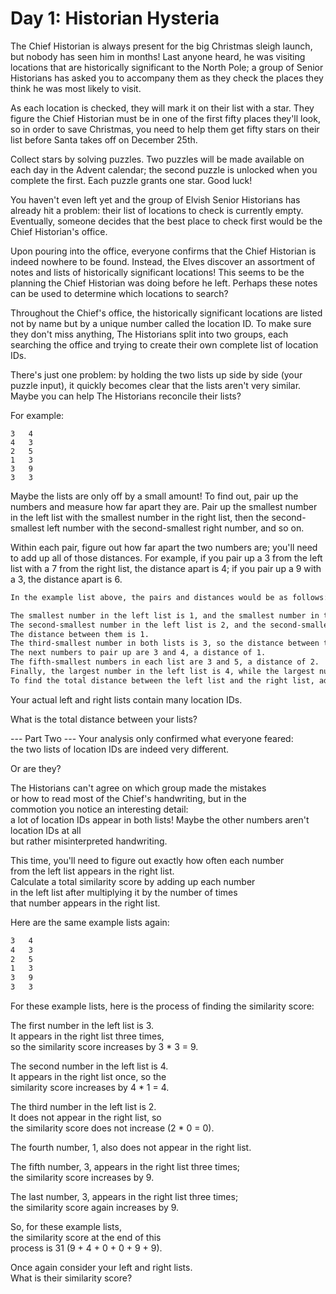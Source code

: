 # Day 1: Historian Hysteria
The Chief Historian is always present for the big Christmas sleigh launch, but nobody has seen him in months! Last anyone heard, he was visiting locations that are historically significant to the North Pole; a group of Senior Historians has asked you to accompany them as they check the places they think he was most likely to visit.  

As each location is checked, they will mark it on their list with a star. They figure the Chief Historian must be in one of the first fifty places they'll look, so in order to save Christmas, you need to help them get fifty stars on their list before Santa takes off on December 25th.  

Collect stars by solving puzzles. Two puzzles will be made available on each day in the Advent calendar; the second puzzle is unlocked when you complete the first. Each puzzle grants one star. Good luck!  

You haven't even left yet and the group of Elvish Senior Historians has already hit a problem: their list of locations to check is currently empty. Eventually, someone decides that the best place to check first would be the Chief Historian's office.  

Upon pouring into the office, everyone confirms that the Chief Historian is indeed nowhere to be found. Instead, the Elves discover an assortment of notes and lists of historically significant locations! This seems to be the planning the Chief Historian was doing before he left. Perhaps these notes can be used to determine which locations to search?  

Throughout the Chief's office, the historically significant locations are listed not by name but by a unique number called the location ID. To make sure they don't miss anything, The Historians split into two groups, each searching the office and trying to create their own complete list of location IDs.  

There's just one problem: by holding the two lists up side by side (your puzzle input), it quickly becomes clear that the lists aren't very similar. Maybe you can help The Historians reconcile their lists?  

For example:
```
3   4
4   3
2   5
1   3
3   9
3   3
```
Maybe the lists are only off by a small amount! To find out, pair up the numbers and measure how far apart they are. Pair up the smallest number in the left list with the smallest number in the right list, then the second-smallest left number with the second-smallest right number, and so on.  

Within each pair, figure out how far apart the two numbers are; you'll need to add up all of those distances. For example, if you pair up a 3 from the left list with a 7 from the right list, the distance apart is 4; if you pair up a 9 with a 3, the distance apart is 6.  

```md
In the example list above, the pairs and distances would be as follows:  

The smallest number in the left list is 1, and the smallest number in the right list is 3. The distance between them is 2.  
The second-smallest number in the left list is 2, and the second-smallest number in the right list is another 3. 
The distance between them is 1.  
The third-smallest number in both lists is 3, so the distance between them is 0.  
The next numbers to pair up are 3 and 4, a distance of 1.  
The fifth-smallest numbers in each list are 3 and 5, a distance of 2.  
Finally, the largest number in the left list is 4, while the largest number in the right list is 9; these are a distance 5 apart.  
To find the total distance between the left list and the right list, add up the distances between all of the pairs you found. In the example above, this is 2 + 1 + 0 + 1 + 2 + 5, a total distance of 11!  
```
Your actual left and right lists contain many location IDs.   

What is the total distance between your lists?


--- Part Two ---
Your analysis only confirmed what everyone feared:   
the two lists of location IDs are indeed very different.

Or are they?

The Historians can't agree on which group made the mistakes  
or how to read most of the Chief's handwriting, but in the  
commotion you notice an interesting detail:   
a lot of location IDs appear in both lists! 
Maybe the other numbers aren't location IDs at all  
but rather misinterpreted handwriting.

This time, you'll need to figure out exactly how often each number  
from the left list appears in the right list.  
Calculate a total similarity score by adding up each number  
in the left list after multiplying it by the number of times  
that number appears in the right list.

Here are the same example lists again:

```sh
3   4
4   3
2   5
1   3
3   9
3   3
```
For these example lists, here is the process of finding the similarity score:

The first number in the left list is 3.   
It appears in the right list three times,  
so the similarity score increases by 3 * 3 = 9.

The second number in the left list is 4.  
It appears in the right list once, so the  
similarity score increases by 4 * 1 = 4.

The third number in the left list is 2.  
It does not appear in the right list, so  
the similarity score does not increase (2 * 0 = 0).  

The fourth number, 1, also does not appear in the right list. 

The fifth number, 3, appears in the right list three times;   
the similarity score increases by 9.

The last number, 3, appears in the right list three times;  
the similarity score again increases by 9.   

So, for these example lists,   
the similarity score at the end of this   
process is 31  (9 + 4 + 0 + 0 + 9 + 9).


Once again consider your left and right lists.  
What is their similarity score?  
